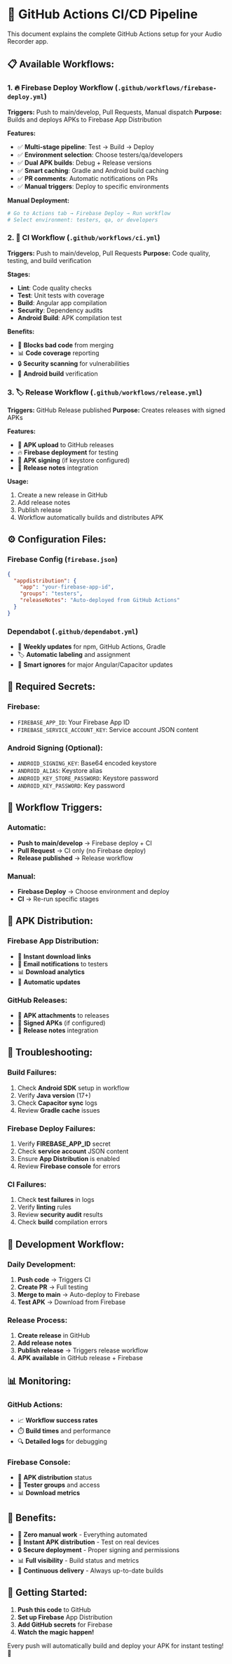 # 🚀 GitHub Actions CI/CD Pipeline

This document explains the complete GitHub Actions setup for your Audio Recorder app.

## 📋 **Available Workflows:**

### **1. 🔥 Firebase Deploy Workflow** (`.github/workflows/firebase-deploy.yml`)
**Triggers:** Push to main/develop, Pull Requests, Manual dispatch
**Purpose:** Builds and deploys APKs to Firebase App Distribution

**Features:**
- ✅ **Multi-stage pipeline**: Test → Build → Deploy
- ✅ **Environment selection**: Choose testers/qa/developers
- ✅ **Dual APK builds**: Debug + Release versions
- ✅ **Smart caching**: Gradle and Android build caching
- ✅ **PR comments**: Automatic notifications on PRs
- ✅ **Manual triggers**: Deploy to specific environments

**Manual Deployment:**
```bash
# Go to Actions tab → Firebase Deploy → Run workflow
# Select environment: testers, qa, or developers
```

### **2. 🧪 CI Workflow** (`.github/workflows/ci.yml`)
**Triggers:** Push to main/develop, Pull Requests
**Purpose:** Code quality, testing, and build verification

**Stages:**
- **Lint**: Code quality checks
- **Test**: Unit tests with coverage
- **Build**: Angular app compilation
- **Security**: Dependency audits
- **Android Build**: APK compilation test

**Benefits:**
- 🚫 **Blocks bad code** from merging
- 📊 **Code coverage** reporting
- 🔒 **Security scanning** for vulnerabilities
- 📱 **Android build** verification

### **3. 🏷️ Release Workflow** (`.github/workflows/release.yml`)
**Triggers:** GitHub Release published
**Purpose:** Creates releases with signed APKs

**Features:**
- 📱 **APK upload** to GitHub releases
- 🔥 **Firebase deployment** for testing
- 🔐 **APK signing** (if keystore configured)
- 📝 **Release notes** integration

**Usage:**
1. Create a new release in GitHub
2. Add release notes
3. Publish release
4. Workflow automatically builds and distributes APK

## ⚙️ **Configuration Files:**

### **Firebase Config** (`firebase.json`)
```json
{
  "appdistribution": {
    "app": "your-firebase-app-id",
    "groups": "testers",
    "releaseNotes": "Auto-deployed from GitHub Actions"
  }
}
```

### **Dependabot** (`.github/dependabot.yml`)
- 🔄 **Weekly updates** for npm, GitHub Actions, Gradle
- 🏷️ **Automatic labeling** and assignment
- 🚫 **Smart ignores** for major Angular/Capacitor updates

## 🔐 **Required Secrets:**

### **Firebase:**
- `FIREBASE_APP_ID`: Your Firebase App ID
- `FIREBASE_SERVICE_ACCOUNT_KEY`: Service account JSON content

### **Android Signing (Optional):**
- `ANDROID_SIGNING_KEY`: Base64 encoded keystore
- `ANDROID_ALIAS`: Keystore alias
- `ANDROID_KEY_STORE_PASSWORD`: Keystore password
- `ANDROID_KEY_PASSWORD`: Key password

## 🎯 **Workflow Triggers:**

### **Automatic:**
- **Push to main/develop** → Firebase deploy + CI
- **Pull Request** → CI only (no Firebase deploy)
- **Release published** → Release workflow

### **Manual:**
- **Firebase Deploy** → Choose environment and deploy
- **CI** → Re-run specific stages

## 📱 **APK Distribution:**

### **Firebase App Distribution:**
- 🚀 **Instant download links**
- 📧 **Email notifications** to testers
- 📊 **Download analytics**
- 🔄 **Automatic updates**

### **GitHub Releases:**
- 📱 **APK attachments** to releases
- 🔐 **Signed APKs** (if configured)
- 📝 **Release notes** integration

## 🚨 **Troubleshooting:**

### **Build Failures:**
1. Check **Android SDK** setup in workflow
2. Verify **Java version** (17+)
3. Check **Capacitor sync** logs
4. Review **Gradle cache** issues

### **Firebase Deploy Failures:**
1. Verify **FIREBASE_APP_ID** secret
2. Check **service account** JSON content
3. Ensure **App Distribution** is enabled
4. Review **Firebase console** for errors

### **CI Failures:**
1. Check **test failures** in logs
2. Verify **linting** rules
3. Review **security audit** results
4. Check **build** compilation errors

## 🔄 **Development Workflow:**

### **Daily Development:**
1. **Push code** → Triggers CI
2. **Create PR** → Full testing
3. **Merge to main** → Auto-deploy to Firebase
4. **Test APK** → Download from Firebase

### **Release Process:**
1. **Create release** in GitHub
2. **Add release notes**
3. **Publish release** → Triggers release workflow
4. **APK available** in GitHub release + Firebase

## 📊 **Monitoring:**

### **GitHub Actions:**
- 📈 **Workflow success rates**
- ⏱️ **Build times** and performance
- 🔍 **Detailed logs** for debugging

### **Firebase Console:**
- 📱 **APK distribution** status
- 👥 **Tester groups** and access
- 📊 **Download metrics**

## 🎉 **Benefits:**

- 🚀 **Zero manual work** - Everything automated
- 📱 **Instant APK distribution** - Test on real devices
- 🔒 **Secure deployment** - Proper signing and permissions
- 📊 **Full visibility** - Build status and metrics
- 🔄 **Continuous delivery** - Always up-to-date builds

## 🚀 **Getting Started:**

1. **Push this code** to GitHub
2. **Set up Firebase** App Distribution
3. **Add GitHub secrets** for Firebase
4. **Watch the magic happen!**

Every push will automatically build and deploy your APK for instant testing! 🎯
